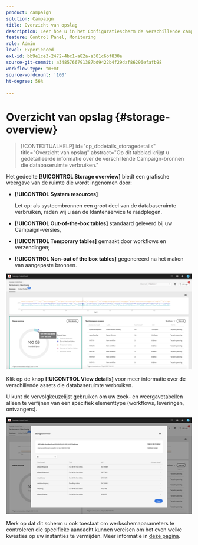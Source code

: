 ```yaml
---
product: campaign
solution: Campaign
title: Overzicht van opslag
description: Leer hoe u in het Configuratiescherm de verschillende campagnebronnen kunt controleren die databaseruimte op uw instanties verbruiken.
feature: Control Panel, Monitoring
role: Admin
level: Experienced
exl-id: bb9e1ce3-2472-4bc1-a82a-a301c6bf830e
source-git-commit: a3485766791387bd9422b4f29daf86296efafb98
workflow-type: tm+mt
source-wordcount: '160'
ht-degree: 56%

---
```


# Overzicht van opslag {#storage-overview}

>[!CONTEXTUALHELP]
>id="cp_dbdetails_storagedetails"
>title="Overzicht van opslag"
>abstract="Op dit tabblad krijgt u gedetailleerde informatie over de verschillende Campaign-bronnen die databaseruimte verbruiken."

Het gedeelte **[!UICONTROL Storage overview]** biedt een grafische weergave van de ruimte die wordt ingenomen door:

* **[!UICONTROL System resources]**

  Let op: als systeembronnen een groot deel van de databaseruimte verbruiken, raden wij u aan de klantenservice te raadplegen.

* **[!UICONTROL Out-of-the-box tables]** standaard geleverd bij uw Campaign-versies,
* **[!UICONTROL Temporary tables]** gemaakt door workflows en verzendingen;
* **[!UICONTROL Non-out of the box tables]** gegenereerd na het maken van aangepaste bronnen.

![](assets/database-storage-overview.png)

Klik op de knop **[!UICONTROL View details]** voor meer informatie over de verschillende assets die databaseruimte verbruiken.

U kunt de vervolgkeuzelijst gebruiken om uw zoek- en weergavetabellen alleen te verfijnen van een specifiek elementtype (workflows, leveringen, ontvangers).

![](assets/database-storage-details.png)

Merk op dat dit scherm u ook toestaat om werkschemaparameters te controleren die specifieke aandacht kunnen vereisen om het even welke kwesties op uw instanties te vermijden. Meer informatie in [deze pagina](workflow-monitoring.md).
